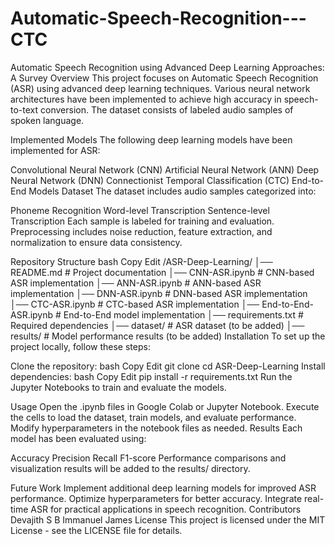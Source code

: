 # Automatic-Speech-Recognition---CTC

Automatic Speech Recognition using Advanced Deep Learning Approaches: A Survey
Overview
This project focuses on Automatic Speech Recognition (ASR) using advanced deep learning techniques. Various neural network architectures have been implemented to achieve high accuracy in speech-to-text conversion. The dataset consists of labeled audio samples of spoken language.

Implemented Models
The following deep learning models have been implemented for ASR:

Convolutional Neural Network (CNN)
Artificial Neural Network (ANN)
Deep Neural Network (DNN)
Connectionist Temporal Classification (CTC)
End-to-End Models
Dataset
The dataset includes audio samples categorized into:

Phoneme Recognition
Word-level Transcription
Sentence-level Transcription
Each sample is labeled for training and evaluation. Preprocessing includes noise reduction, feature extraction, and normalization to ensure data consistency.

Repository Structure
bash
Copy
Edit
/ASR-Deep-Learning/
│── README.md                                      # Project documentation
│── CNN-ASR.ipynb                                  # CNN-based ASR implementation
│── ANN-ASR.ipynb                                  # ANN-based ASR implementation
│── DNN-ASR.ipynb                                  # DNN-based ASR implementation
│── CTC-ASR.ipynb                                  # CTC-based ASR implementation
│── End-to-End-ASR.ipynb                           # End-to-End model implementation
│── requirements.txt                               # Required dependencies
│── dataset/                                       # ASR dataset (to be added)
│── results/                                       # Model performance results (to be added)
Installation
To set up the project locally, follow these steps:

Clone the repository:
bash
Copy
Edit
git clone 
cd ASR-Deep-Learning
Install dependencies:
bash
Copy
Edit
pip install -r requirements.txt
Run the Jupyter Notebooks to train and evaluate the models.

Usage
Open the .ipynb files in Google Colab or Jupyter Notebook.
Execute the cells to load the dataset, train models, and evaluate performance.
Modify hyperparameters in the notebook files as needed.
Results
Each model has been evaluated using:

Accuracy
Precision
Recall
F1-score
Performance comparisons and visualization results will be added to the results/ directory.

Future Work
Implement additional deep learning models for improved ASR performance.
Optimize hyperparameters for better accuracy.
Integrate real-time ASR for practical applications in speech recognition.
Contributors
Devajith S B
Immanuel James
License
This project is licensed under the MIT License - see the LICENSE file for details.
